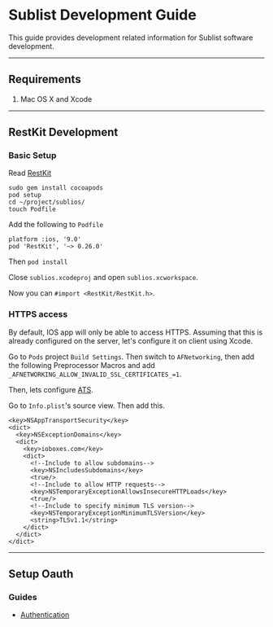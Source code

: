 Sublist Development Guide
====================
This guide provides development related information for Sublist software development.

---
## Requirements

1. Mac OS X and Xcode

---
## RestKit Development

### Basic Setup

Read [RestKit](http://www.raywenderlich.com/58682/introduction-restkit-tutorial)
```
sudo gem install cocoapods
pod setup
cd ~/project/sublios/
touch Podfile
```

Add the following to `Podfile`
```
platform :ios, '9.0'
pod 'RestKit', '~> 0.26.0'
```
Then ```pod install```

Close `sublios.xcodeproj` and open `sublios.xcworkspace`.

Now you can `#import <RestKit/RestKit.h>`.

### HTTPS access

By default, IOS app will only be able to access HTTPS. Assuming that this is already configured on the server, let's configure it on client using Xcode.

Go to `Pods` project `Build Settings`. Then switch to `AFNetworking`, then add the following Preprocessor Macros and add `_AFNETWORKING_ALLOW_INVALID_SSL_CERTIFICATES_=1`.

Then, lets configure [ATS](http://ste.vn/2015/06/10/configuring-app-transport-security-ios-9-osx-10-11/). 

Go to `Info.plist`'s source view. Then add this.
```
<key>NSAppTransportSecurity</key>
<dict>
  <key>NSExceptionDomains</key>
  <dict>
    <key>ioboxes.com</key>
    <dict>
      <!--Include to allow subdomains-->
      <key>NSIncludesSubdomains</key>
      <true/>
      <!--Include to allow HTTP requests-->
      <key>NSTemporaryExceptionAllowsInsecureHTTPLoads</key>
      <true/>
      <!--Include to specify minimum TLS version-->
      <key>NSTemporaryExceptionMinimumTLSVersion</key>
      <string>TLSv1.1</string>
    </dict>
  </dict>
</dict>
```
---
## Setup Oauth

### Guides

- [Authentication](http://restkit.readthedocs.org/en/latest/authentication.html)

### 